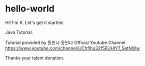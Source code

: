 # hello-world
Hi! I'm K. Let's get it started.

Java Tutorial.

Tutorial provided by 동빈나
동빈나 Official Youtube Channel
https://www.youtube.com/channel/UChflhu32f5EUHlY7_SetNWw

Thanks your talent donation.
